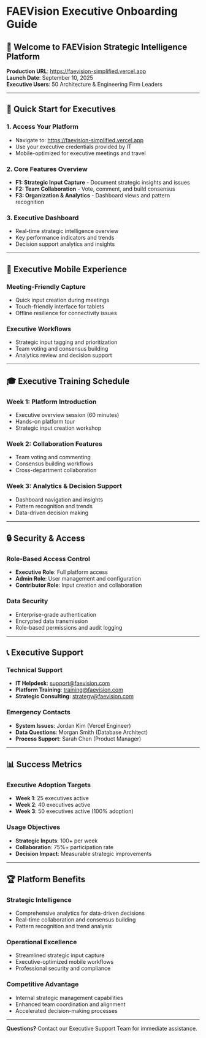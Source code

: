 # FAEVision Executive Onboarding Guide

## 🎯 **Welcome to FAEVision Strategic Intelligence Platform**

**Production URL**: https://faevision-simplified.vercel.app  
**Launch Date**: September 10, 2025  
**Executive Users**: 50 Architecture & Engineering Firm Leaders

---

## 🚀 **Quick Start for Executives**

### **1. Access Your Platform**
- Navigate to: https://faevision-simplified.vercel.app
- Use your executive credentials provided by IT
- Mobile-optimized for executive meetings and travel

### **2. Core Features Overview**
- **F1: Strategic Input Capture** - Document strategic insights and issues
- **F2: Team Collaboration** - Vote, comment, and build consensus  
- **F3: Organization & Analytics** - Dashboard views and pattern recognition

### **3. Executive Dashboard**
- Real-time strategic intelligence overview
- Key performance indicators and trends
- Decision support analytics and insights

---

## 📱 **Executive Mobile Experience**

### **Meeting-Friendly Capture**
- Quick input creation during meetings
- Touch-friendly interface for tablets
- Offline resilience for connectivity issues

### **Executive Workflows**
- Strategic input tagging and prioritization
- Team voting and consensus building
- Analytics review and decision support

---

## 🎓 **Executive Training Schedule**

### **Week 1: Platform Introduction**
- Executive overview session (60 minutes)
- Hands-on platform tour
- Strategic input creation workshop

### **Week 2: Collaboration Features**
- Team voting and commenting
- Consensus building workflows
- Cross-department collaboration

### **Week 3: Analytics & Decision Support**
- Dashboard navigation and insights
- Pattern recognition and trends
- Data-driven decision making

---

## 🔒 **Security & Access**

### **Role-Based Access Control**
- **Executive Role**: Full platform access
- **Admin Role**: User management and configuration
- **Contributor Role**: Input creation and collaboration

### **Data Security**
- Enterprise-grade authentication
- Encrypted data transmission
- Role-based permissions and audit logging

---

## 📞 **Executive Support**

### **Technical Support**
- **IT Helpdesk**: support@faevision.com
- **Platform Training**: training@faevision.com
- **Strategic Consulting**: strategy@faevision.com

### **Emergency Contacts**
- **System Issues**: Jordan Kim (Vercel Engineer)
- **Data Questions**: Morgan Smith (Database Architect)
- **Process Support**: Sarah Chen (Product Manager)

---

## 📊 **Success Metrics**

### **Executive Adoption Targets**
- **Week 1**: 25 executives active
- **Week 2**: 40 executives active
- **Week 3**: 50 executives active (100% adoption)

### **Usage Objectives**
- **Strategic Inputs**: 100+ per week
- **Collaboration**: 75%+ participation rate
- **Decision Impact**: Measurable strategic improvements

---

## 🏆 **Platform Benefits**

### **Strategic Intelligence**
- Comprehensive analytics for data-driven decisions
- Real-time collaboration and consensus building
- Pattern recognition and trend analysis

### **Operational Excellence**
- Streamlined strategic input capture
- Executive-optimized mobile workflows
- Professional security and compliance

### **Competitive Advantage**
- Internal strategic management capabilities
- Enhanced team coordination and alignment
- Accelerated decision-making processes

---

**Questions?** Contact our Executive Support Team for immediate assistance.
